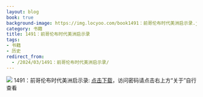 ```yaml
---
layout: blog
book: true
background-image: https://img.locyoo.com/book1491：前哥伦布时代美洲启示录.jpg
category: 书籍
title: 1491：前哥伦布时代美洲启示录
tags:
- 书籍
- 历史
redirect_from:
  - /2024/03/1491：前哥伦布时代美洲启示录/
---
```

![](https://img.locyoo.com/book1491：前哥伦布时代美洲启示录.jpg)
1491：前哥伦布时代美洲启示录: <a name = "ref1" href="https://url18.ctfile.com/f/50983618-1063935257-db8175?p=3619">点击下载</a>，访问密码请点击右上方“关于”自行查看